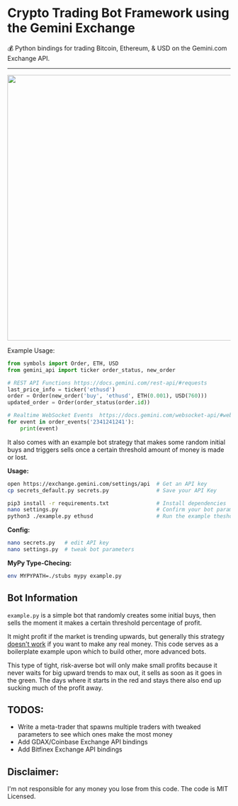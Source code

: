 # Crypto Trading Bot Framework using the Gemini Exchange
:moneybag: Python bindings for trading Bitcoin, Ethereum, & USD on the Gemini.com Exchange API.

---
<img src="https://nicksweeting.com/crypto-trader.png" width="600px"/>

Example Usage:
```python
from symbols import Order, ETH, USD
from gemini_api import ticker order_status, new_order

# REST API Functions https://docs.gemini.com/rest-api/#requests
last_price_info = ticker('ethusd')
order = Order(new_order('buy', 'ethusd', ETH(0.001), USD(760)))
updated_order = Order(order_status(order.id))

# Realtime WebSocket Events  https://docs.gemini.com/websocket-api/#websocket-request
for event in order_events('2341241241'):
    print(event)
```

It also comes with an example bot strategy that makes some random initial buys and triggers sells once a certain threshold amount of money is made or lost.

**Usage:**
```bash
open https://exchange.gemini.com/settings/api  # Get an API key 
cp secrets_default.py secrets.py               # Save your API Key

pip3 install -r requirements.txt               # Install dependencies
nano settings.py                               # Confirm your bot parameters
python3 ./example.py ethusd                    # Run the example theshold bot
```

**Config:**
```bash
nano secrets.py   # edit API key
nano settings.py  # tweak bot parameters
```

**MyPy Type-Checing:**
```bash
env MYPYPATH=./stubs mypy example.py
```

## Bot Information

`example.py` is a simple bot that randomly creates some initial buys, then sells the moment it makes a certain threshold percentage of profit.

It might profit if the market is trending upwards, but generally this strategy [doesn't work](https://gist.github.com/pirate/eac582480aa34b5adda9e6adc1878190) if you want to make any real money.  This code serves as a boilerplate example upon which to build other, more advanced bots.

This type of tight, risk-averse bot will only make small profits because it never waits for big upward trends to max out, it sells as soon as it goes in the green.  The days where it starts in the red and stays there also end up sucking much of the profit away.

## TODOS:

* Write a meta-trader that spawns multiple traders with tweaked parameters to see which ones make the most money
* Add GDAX/Coinbase Exchange API bindings
* Add Bitfinex Exchange API bindings

## Disclaimer:

I'm not responsible for any money you lose from this code.  The code is MIT Licensed.

